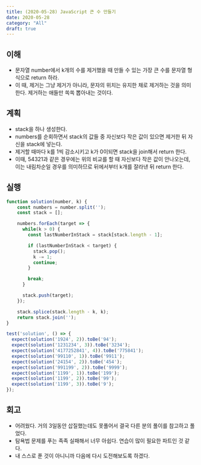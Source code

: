 ```yaml
---
title: (2020-05-28) JavaScript 큰 수 만들기
date: 2020-05-28
category: "All"
draft: true
---
```


## 이해

- 문자열 number에서 k개의 수를 제거했을 때 만들 수 있는 가장 큰 수를 문자열 형식으로 return 하라.
- 이 때, 제거는 그냥 제거가 아니라, 문자의 위치는 유지한 채로 제거하는 것을 의미한다. 제거하는 애들만 쏙쏙 뽑아내는 것이다.

## 계획

- stack을 하나 생성한다.
- numbers를 순회하면서 stack의 값들 중 자신보다 작은 값이 있으면 제거한 뒤 자신을 stack에 넣는다.
- 제거할 때마다 k를 1씩 감소시키고 k가 0이되면 stack을 join해서 return 한다.
- 이때, 54321과 같은 경우에는 위의 비교를 할 때 자신보다 작은 값이 안나오는데, 이는 내림차순일 경우를 의미하므로 뒤에서부터 k개를 잘라낸 뒤 return 한다.

## 실행

```javascript
function solution(number, k) {
    const numbers = number.split('');
    const stack = [];

    numbers.forEach(target => {
      while(k > 0) {
        const lastNumberInStack = stack[stack.length - 1];

        if (lastNumberInStack < target) {
          stack.pop();
          k -= 1;
          continue;
        }

        break;
      }

      stack.push(target);
    });

    stack.splice(stack.length - k, k);
    return stack.join('');
}

test('solution', () => {
  expect(solution('1924', 2)).toBe('94');
  expect(solution('1231234', 3)).toBe('3234');
  expect(solution('4177252841', 4)).toBe('775841');
  expect(solution('99110', 1)).toBe('9911');
  expect(solution('24154', 2)).toBe('454');
  expect(solution('991199', 2)).toBe('9999');
  expect(solution('1199', 1)).toBe('199');
  expect(solution('1199', 2)).toBe('99');
  expect(solution('1199', 3)).toBe('9');
});
```

## 회고

- 어려웠다. 거의 3일동안 삽질했는데도 못풀어서 결국 다른 분의 풀이를 참고하고 풀었다.
- 탐욕법 문제를 푸는 족족 실패해서 너무 아쉽다. 연습이 많이 필요한 파트인 것 같다.
- 내 스스로 푼 것이 아니니까 다음에 다시 도전해보도록 하겠다.
